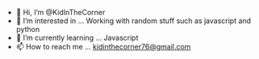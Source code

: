 - 👋 Hi, I’m @KidInTheCorner
- 👀 I’m interested in ... Working with random stuff such as javascript and python
- 🌱 I’m currently learning ... Javascript
- 📫 How to reach me ... kidinthecorner76@gmail.com

